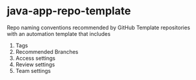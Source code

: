 # java-app-repo-template

Repo naming conventions recommended by GitHub
Template repositories with an automation template that includes
  1. Tags
  2. Recommended Branches
  3. Access settings
  4. Review settings
  5. Team settings
